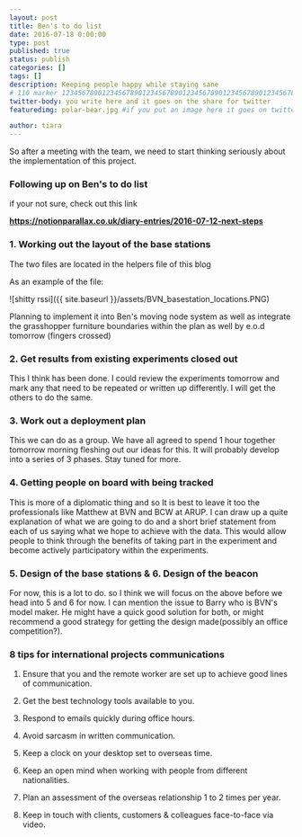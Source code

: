 ```yaml
---
layout: post
title: Ben's to do list
date: 2016-07-18 0:00:00
type: post
published: true
status: publish
categories: []
tags: []
description: Keeping people happy while staying sane
# 110 marker 1234567890123456789012345678901234567890123456789012345678901234567890123456789012345678901234567890123456789
twitter-body: you write here and it goes on the share for twitter
featuredimg: polar-bear.jpg #if you put an image here it goes on twitter too

author: tiara
---
```


So after a meeting with the team, we need to start thinking seriously about the implementation of this project. 

### Following up on Ben's to do list

if your not sure, check out this link

<b> https://notionparallax.co.uk/diary-entries/2016-07-12-next-steps </b>

### 1. Working out the layout of the base stations

The two files are located in the helpers file of this blog

As an example of the file:

![shitty rssi]({{ site.baseurl }}/assets/BVN_basestation_locations.PNG) 

Planning to implement it into Ben's moving node system as well as integrate the grasshopper furniture boundaries within the plan as well by e.o.d tomorrow (fingers crossed)

### 2. Get results from existing experiments closed out

This I think has been done. I could review the experiments tomorrow and mark any that need to be repeated or written up differently. I will get the others to do the same. 

### 3. Work out a deployment plan

This we can do as a group. We have all agreed to spend 1 hour together tomorrow morning fleshing out our ideas for this. It will probably develop into a series of 3 phases. Stay tuned for more. 

### 4. Getting people on board with being tracked

This is more of a diplomatic thing and so It is best to leave it too the professionals like Matthew at BVN and BCW at ARUP. I can draw up a quite explanation of what we are going to do and a short brief statement from each of us saying what we hope to achieve with the data. This would allow people to think through the benefits of taking part in the experiment and become actively participatory within the experiments. 

### 5. Design of the base stations & 6. Design of the beacon

For now, this is a lot to do. so I think we will focus on the above before we head into 5 and 6 for now. I can mention the issue to Barry who is BVN's model maker. He might have a quick good solution for both, or might recommend a good strategy for getting the design made(possibly an office competition?). 


### 8 tips for international projects communications

1. Ensure that you and the remote worker are set up to achieve good lines of communication. 

2. Get the best technology tools available to you. 

3. Respond to emails quickly during office hours.

4. Avoid sarcasm in written communication.

5. Keep a clock on your desktop set to overseas time.

6. Keep an open mind when working with people from different nationalities.

7. Plan an assessment of the overseas relationship 1 to 2 times per year. 

8. Keep in touch with clients, customers & colleagues face-to-face via video. 

